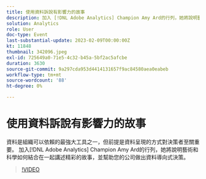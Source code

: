```yaml
---
title: 使用資料訴說有影響力的故事
description: 加入 [!DNL Adobe Analytics] Champion Amy Ard的行列，她將說明藝術和科學如何結合在一起講述一個強有力的故事，並幫助您的公司做出資料導向式決策。
solution: Analytics
role: User
doc-type: Event
last-substantial-update: 2023-02-09T00:00:00Z
kt: 11848
thumbnail: 342096.jpeg
exl-id: 725649a0-71e5-4c32-b45a-5bf2ac5afcbe
duration: 3630
source-git-commit: 9a297cda953d4414131657f9ac84580aea0eabeb
workflow-type: tm+mt
source-wordcount: '88'
ht-degree: 0%

---
```


# 使用資料訴說有影響力的故事

資料是組織可以依賴的最強大工具之一，但前提是資料呈現的方式對決策者至關重要。 加入[!DNL Adobe Analytics] Champion Amy Ard的行列，她將說明藝術和科學如何結合在一起講述精彩的故事，並幫助您的公司做出資料導向式決策。

>[!VIDEO](https://video.tv.adobe.com/v/342096/?quality=12&learn=on)
